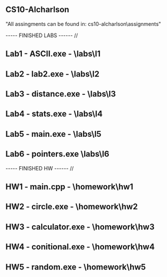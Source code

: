 ## CS10-Alcharlson
"All assingments can be found in: cs10-alcharlson\assignments\"

----- FINISHED LABS ------
//

Lab1 - ASCII.exe - \labs\l1
---
Lab2 - lab2.exe - \labs\l2
---
Lab3 - distance.exe - \labs\l3
--- 
Lab4 - stats.exe - \labs\l4
--- 
Lab5 - main.exe - \labs\l5
--- 
Lab6 - pointers.exe \labs\l6
--- 


----- FINISHED HW  ------
//

HW1 - main.cpp - \homework\hw1
---
HW2 - circle.exe - \homework\hw2
---
HW3 - calculator.exe - \homework\hw3 
---
HW4 - conitional.exe - \homework\hw4
---
HW5 - random.exe - \homework\hw5 
---
